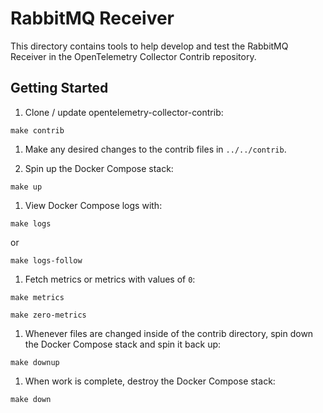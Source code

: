 # RabbitMQ Receiver

This directory contains tools to help develop and test the RabbitMQ Receiver in
the OpenTelemetry Collector Contrib repository.

## Getting Started

1. Clone / update opentelemetry-collector-contrib:

``` shell
make contrib
```

1. Make any desired changes to the contrib files in `../../contrib`.

1. Spin up the Docker Compose stack:

``` shell
make up
```

1. View Docker Compose logs with:

``` shell
make logs
```

or

``` shell
make logs-follow
```

1. Fetch metrics or metrics with values of `0`:

``` shell
make metrics
```

``` shell
make zero-metrics
```

1. Whenever files are changed inside of the contrib directory, spin down the
Docker Compose stack and spin it back up:

``` shell
make downup
```

1. When work is complete, destroy the Docker Compose stack:

``` shell
make down
```
